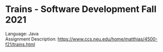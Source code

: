 # Trains - Software Development Fall 2021  
Language: Java  
Assignment Description: https://www.ccs.neu.edu/home/matthias/4500-f21/trains.html
